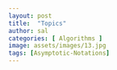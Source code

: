 ```yaml
---
layout: post
title:  "Topics"
author: sal
categories: [ Algorithms ]
image: assets/images/13.jpg
tags: [Asymptotic-Notations]
---
```

### 
